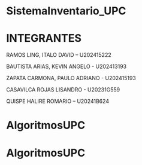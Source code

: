 # SistemaInventario_UPC

INTEGRANTES
===========
RAMOS LING, ITALO DAVID – U202415222 

BAUTISTA ARIAS, KEVIN ANGELO - U202413193 

ZAPATA CARMONA, PAULO ADRIANO - U202415193 

CASAVILCA ROJAS LISANDRO - U20231G559 

QUISPE HALIRE ROMARIO – U20241B624 
# AlgoritmosUPC
# AlgoritmosUPC

